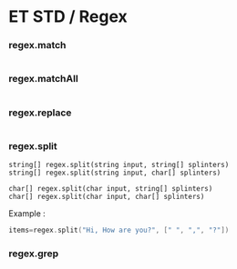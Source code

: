 # ET STD / Regex


### regex.match

```c

```

### regex.matchAll

```c

```

### regex.replace

```c

```

### regex.split

```
string[] regex.split(string input, string[] splinters)
string[] regex.split(string input, char[] splinters)

char[] regex.split(char input, string[] splinters)
char[] regex.split(char input, char[] splinters)
```

Example : 
```c
items=regex.split("Hi, How are you?", [" ", ",", "?"])
```

### regex.grep

```c

```
